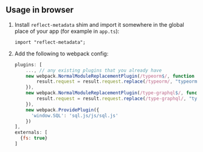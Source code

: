 ## Usage in browser

1.  Install `reflect-metadata` shim and import it somewhere in the global place of your app (for example in `app.ts`):

    ```
    import "reflect-metadata";
    ```

2.  Add the following to webpack config:

    ```js
    plugins: [
        ..., // any existing plugins that you already have
        new webpack.NormalModuleReplacementPlugin(/typeorm$/, function (result) {
            result.request = result.request.replace(/typeorm/, "typeorm/browser");
        }),
        new webpack.NormalModuleReplacementPlugin(/type-graphql$/, function (result) {
            result.request = result.request.replace(/type-graphql/, "type-graphql/browser-shim");
        }),
        new webpack.ProvidePlugin({
          'window.SQL': 'sql.js/js/sql.js'
        })
    ],
    externals: [
      {fs: true}
    ]
    ```
